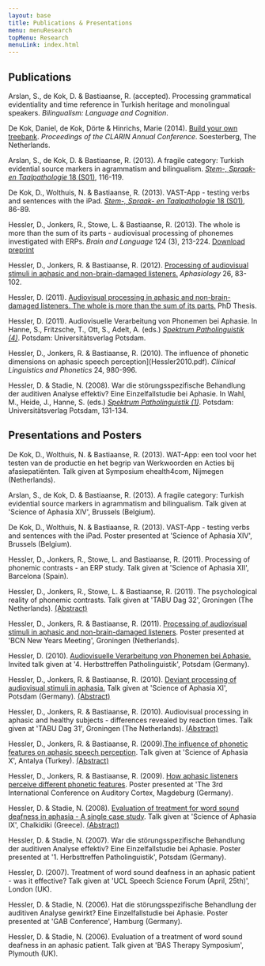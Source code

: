 ```yaml
---
layout: base
title: Publications & Presentations
menu: menuResearch
topMenu: Research
menuLink: index.html
---
```



Publications 
------------
Arslan, S., de Kok, D. & Bastiaanse, R. (accepted). Processing grammatical evidentiality and time reference in Turkish heritage and monolingual speakers. *Bilingualism: Language and Cognition*.

De Kok, Daniel, de Kok, Dörte & Hinrichs, Marie (2014). [Build your own treebank](http://www.clarin.eu/sites/default/files/cac2014_submission_8_0.pdf). *Proceedings of the CLARIN Annual Conference*.  Soesterberg, The Netherlands.

Arslan, S., de Kok, D. & Bastiaanse, R. (2013). A fragile category: Turkish evidential source markers in agrammatism and bilingualism. [*Stem-, Spraak- en Taalpathologie* 18 (S01)](http://rjh.ub.rug.nl/sstp/article/view/11250/8753), 116-119.

De Kok, D., Wolthuis, N. & Bastiaanse, R. (2013). VAST-App - testing verbs and sentences with the iPad. [*Stem-, Spraak- en Taalpathologie* 18 (S01)](http://rjh.ub.rug.nl/sstp/article/view/11250/8753), 86-89.

Hessler, D., Jonkers, R., Stowe, L. & Bastiaanse, R. (2013). The whole is more than the sum of its parts - audiovisual processing of phonemes investigated with ERPs. *Brain and Language* 124 (3), 213-224. [Download preprint](Hessler2013.pdf)

Hessler, D., Jonkers, R. & Bastiaanse, R. (2012). [Processing of audiovisual stimuli in aphasic and non-brain-damaged listeners.](http://www.tandfonline.com/doi/abs/10.1080/02687038.2011.608840) *Aphasiology* 26, 83-102.

Hessler, D. (2011). [Audiovisual processing in aphasic and non-brain-damaged listeners. The whole is more than the sum of its parts.](http://irs.ub.rug.nl/ppn/338802789) PhD Thesis. 

Hessler, D. (2011). Audiovisuelle Verarbeitung von Phonemen bei Aphasie. In Hanne, S., Fritzsche, T., Ott, S., Adelt, A. (eds.) [*Spektrum Patholinguistik (4)*](http://opus.kobv.de/ubp/volltexte/2011/5314/pdf/spath04.pdf). Potsdam: Universitätsverlag Potsdam.

Hessler, D., Jonkers, R. & Bastiaanse, R. (2010). The influence of phonetic dimensions on aphasic speech perception](Hessler2010.pdf). *Clinical Linguistics and Phonetics* 24, 980-996.

Hessler, D. & Stadie, N. (2008). War die st&ouml;rungsspezifische Behandlung der auditiven Analyse effektiv? Eine Einzelfallstudie bei Aphasie. In Wahl, M., Heide, J., Hanne, S. (eds.) [*Spektrum Patholinguistik (1)*](spektrum.pdf). Potsdam: Universit&auml;tsverlag Potsdam, 131-134.

Presentations and Posters
--------------------------

De Kok, D., Wolthuis, N. & Bastiaanse, R. (2013). WAT-App: een tool voor het testen van de productie en het begrip van Werkwoorden en Acties bij afasiepati&euml;nten. Talk given at Symposium ehealth4com, Nijmegen (Netherlands).

Arslan, S., de Kok, D. & Bastiaanse, R. (2013). A fragile category: Turkish evidential source markers in agrammatism and bilingualism. Talk given at 'Science of Aphasia XIV', Brussels (Belgium).

De Kok, D., Wolthuis, N. & Bastiaanse, R. (2013). VAST-App - testing verbs and sentences with the iPad. Poster presented at 'Science of Aphasia XIV', Brussels (Belgium).

Hessler, D., Jonkers, R., Stowe, L. and Bastiaanse, R. (2011). Processing of phonemic contrasts - an ERP study. Talk given at 'Science of Aphasia XII', Barcelona (Spain). 

Hessler, D., Jonkers, R., Stowe, L. & Bastiaanse, R. (2011).  The psychological reality of phonemic contrasts. Talk given at 'TABU Dag 32', Groningen (The Netherlands). [(Abstract)](AbTabu2011.pdf)

Hessler, D., Jonkers, R. & Bastiaanse, R. (2011). [Processing of audiovisual stimuli in aphasic and non-brain-damaged listeners](BCN2011.pdf). Poster presented at 'BCN New Years Meeting', Groningen (Netherlands).

Hessler, D. (2010). [Audiovisuelle Verarbeitung von Phonemen bei Aphasie.](Herbsttreffen2010.pdf) Invited talk given at '4. Herbsttreffen Patholinguistik', Potsdam (Germany).

Hessler, D., Jonkers, R. & Bastiaanse, R. (2010). [Deviant processing of audiovisual stimuli in aphasia.](soa2010.pdf) Talk given at 'Science of Aphasia XI', Potsdam (Germany). [(Abstract)](AbSoa2010.pdf)

Hessler, D., Jonkers, R. & Bastiaanse, R. (2010). Audiovisual processing in aphasic and healthy subjects - differences revealed by reaction times. Talk given at 'TABU Dag 31', Groningen (The Netherlands). [(Abstract)](AbTabu2010.pdf)

Hessler, D., Jonkers, R. & Bastiaanse, R. (2009).[The influence of phonetic features on aphasic speech perception](Soa2009.pdf). Talk given at 'Science of Aphasia X', Antalya (Turkey). [(Abstract)](AbSoa2009.pdf)

Hessler, D., Jonkers, R. & Bastiaanse, R. (2009). [How aphasic listeners perceive different phonetic features](AudCortex.pdf). Poster presented at 'The 3rd International Conference on Auditory Cortex, Magdeburg (Germany).

Hessler, D. & Stadie, N. (2008). [Evaluation of treatment for word sound deafness in aphasia - A single case study](Soa2008.pdf). Talk given at 'Science of Aphasia IX', Chalkidiki (Greece). [(Abstract)](AbSoa2008.pdf)

Hessler, D. & Stadie, N. (2007). War die st&ouml;rungsspezifische Behandlung der auditiven Analyse effektiv? Eine Einzelfallstudie bei Aphasie. Poster presented at '1. Herbsttreffen Patholinguistik', Potsdam (Germany).

Hessler, D. (2007). Treatment of word sound deafness in an aphasic patient - was it effective? Talk given at 'UCL Speech Science Forum (April, 25th)', London (UK).

Hessler, D. & Stadie, N. (2006). Hat die st&ouml;rungsspezifische Behandlung der auditiven Analyse gewirkt? Eine Einzelfallstudie bei Aphasie. Poster presented at 'GAB Conference', Hamburg (Germany).

Hessler, D. & Stadie, N. (2006). Evaluation of a treatment of word sound deafness in an aphasic patient. Talk given at 'BAS Therapy Symposium', Plymouth (UK).